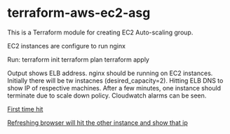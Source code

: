 # terraform-aws-ec2-asg

This is a Terraform module for creating EC2 Auto-scaling group.

EC2 instances are configure to run nginx

Run:
terraform init
terraform plan
terraform apply

Output shows ELB address. nginx should be running on EC2 instances. Initially there will be tw instacnes (desired_capacity=2). 
Hitting ELB DNS to show IP of respective machines.
After a few minutes, one instance should terminate due to scale down policy.
Cloudwatch alarms can be seen.

[First time hit](https://github.com/sibendu/terraform-aws-ec2-asg/blob/main/Screenshot-1.jpg)

[Refreshing browser will hit the other instance and show that ip](./Screenshot-2.jpg)
